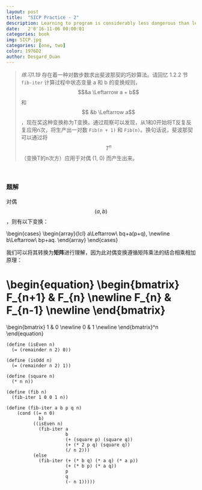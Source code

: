 ```yaml
---
layout: post
title:  "SICP Practice - 2"
description: Learning to program is considerably less dangerous than learning sorcery
date:   2'0'16-11-06 00:00:01 
categories: book  
img: SICP.jpg
categories: [one, two]
color: 1976D2
author: Desgard_Duan
---
```


> *练习1.19* 存在着一种对数步数求出斐波那契的巧妙算法。请回忆 1.2.2 节 `fib-iter` 计算过程中状态变量 a 和 b 的变换规则，$$&a \Leftarrow a + b$$ 和 $$ &b \Leftarrow a$$ ，现在奖这种变换称为T变换。通过观察可以发现，从1和0开始将T反复反复应用n次，将生产出一对数 `Fib(n + 1)` 和 `Fib(n)`。换句话说，斐波那契可以通过将 $$T^n$$ （变换T的n次方）应用于对偶 (1, 0) 而产生出来。

<br />

### 题解

对偶 $$(a, b)$$，则有以下变换：


\begin{cases}
\begin{array}{lcl}
a\Leftarrow\ bq+a(p+q), 
\newline
b\Leftarrow\ bp+aq.
\end{array} 
\end{cases} 


我们可以将其转换为**矩阵**进行理解，因为此对偶变换遵循矩阵乘法的结合相乘相加原理：

\begin{equation}
\begin{bmatrix}
F_{n+1} & F_{n} \newline
F_{n} & F_{n-1} \newline
\end{bmatrix}
=
\begin{bmatrix}
1 & 0 \newline
0 & 1 \newline
\end{bmatrix}^n
\end{equation}


```Lisp 
(define (isEven n)
  (= (remainder n 2) 0))

(define (isOdd n)
  (= (remainder n 2) 1))

(define (square n)
  (* n n))

(define (fib n)
  (fib-iter 1 0 0 1 n))

(define (fib-iter a b p q n)
    (cond ((= n 0)
            b)
          ((isEven n)
            (fib-iter a 
                      b
                      (+ (square p) (square q))    
                      (+ (* 2 p q) (square q))     
                      (/ n 2)))
          (else
            (fib-iter (+ (* b q) (* a q) (* a p))
                      (+ (* b p) (* a q))
                      p
                      q
                      (- n 1)))))

```


